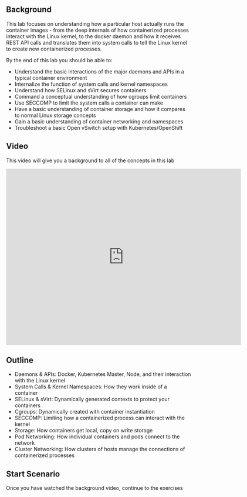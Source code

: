 ## Background
This lab focuses on understanding how a particular host actually runs the container images - from the deep internals of how containerized processes interact with the Linux kernel, to the docker daemon and how it receives REST API calls and translates them into system calls to tell the Linux kernel to create new containerized processes.

By the end of this lab you should be able to:
- Understand the basic interactions of the major daemons and APIs in a typical container environment
- Internalize the function of system calls and kernel namespaces
- Understand how SELinux and sVirt secures containers
- Command a conceptual understanding of how cgroups limit containers
- Use SECCOMP to limit the system calls a container can make
- Have a basic understanding of container storage and how it compares to normal Linux storage concepts
- Gain a basic understanding of container networking and namespaces
- Troubleshoot a basic Open vSwitch setup with Kubernetes/OpenShift


## Video
This video will give you a background to all of the concepts in this lab

<iframe width="640" height="480" src="https://www.youtube.com/embed/TBD" frameborder="0" allowfullscreen></iframe>

## Outline
- Daemons & APIs: Docker, Kubernetes Master, Node, and their interaction with the Linux kernel
- System Calls & Kernel Namespaces: How they work inside of a container
- SELinux & sVirt: Dynamically generated contexts to protect your containers
- Cgroups: Dynamically created with container instantiation
- SECCOMP: Limiting how a containerized process can interact with the kernel
- Storage: How containers get local, copy on write storage
- Pod Networking: How individual containers and pods connect to the network
- Cluster Networking: How clusters of hosts manage the connections of containerized processes

## Start Scenario
Once you have watched the background video, continue to the exercises
